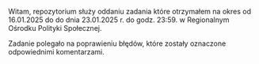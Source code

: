 Witam, repozytorium służy oddaniu zadania które otrzymałem na okres od 16.01.2025 do do dnia 23.01.2025 r. do godz. 23:59.  w Regionalnym Ośrodku Polityki Społecznej.

Zadanie polegało na poprawieniu błędów, które zostały oznaczone odpowiednimi komentarzami.
